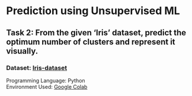 # Prediction using Unsupervised ML
## Task 2: From the given ‘Iris’ dataset, predict the optimum number of clusters and represent it visually.

### Dataset: [Iris-dataset](https://bit.ly/3kXTdox)
Programming Language: Python <br/>
Environment Used: [Google Colab](https://colab.research.google.com/)


